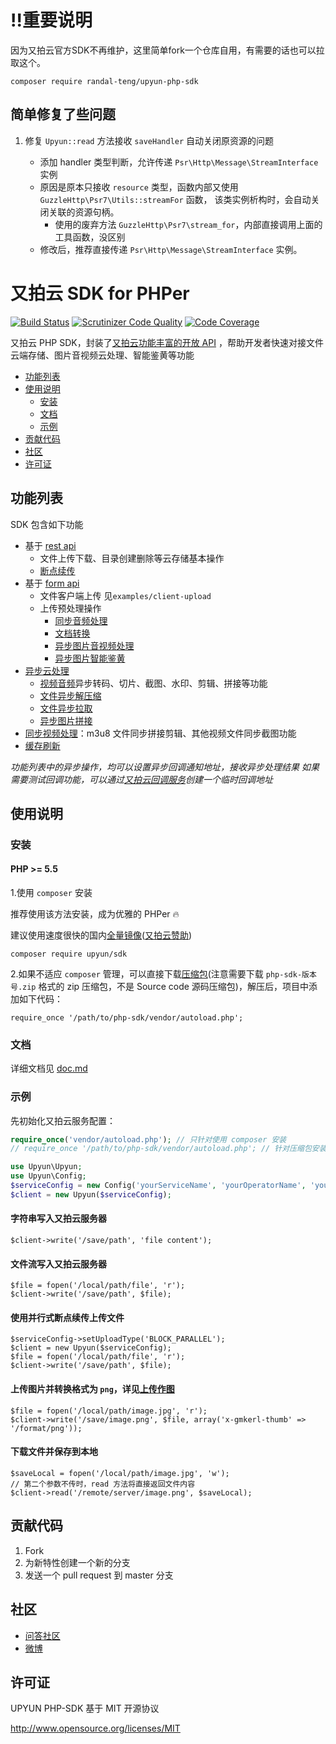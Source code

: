 # !!重要说明

因为又拍云官方SDK不再维护，这里简单fork一个仓库自用，有需要的话也可以拉取这个。

```shell
composer require randal-teng/upyun-php-sdk
```

## 简单修复了些问题

1. 修复 `Upyun::read` 方法接收 `saveHandler` 自动关闭原资源的问题

    - 添加 handler 类型判断，允许传递 `Psr\Http\Message\StreamInterface` 实例
    - 原因是原本只接收 `resource` 类型，函数内部又使用 `GuzzleHttp\Psr7\Utils::streamFor` 函数，
      该类实例析构时，会自动关闭关联的资源句柄。
      - 使用的废弃方法 `GuzzleHttp\Psr7\stream_for`，内部直接调用上面的工具函数，没区别
    - 修改后，推荐直接传递 `Psr\Http\Message\StreamInterface` 实例。

# 又拍云 SDK for PHPer
[![Build Status](https://scrutinizer-ci.com/g/upyun/php-sdk/badges/build.png?b=master)](https://scrutinizer-ci.com/g/upyun/php-sdk/build-status/master) [![Scrutinizer Code Quality](https://scrutinizer-ci.com/g/upyun/php-sdk/badges/quality-score.png?b=master)](https://scrutinizer-ci.com/g/upyun/php-sdk/?branch=master) [![Code Coverage](https://scrutinizer-ci.com/g/upyun/php-sdk/badges/coverage.png?b=master)](https://scrutinizer-ci.com/g/upyun/php-sdk/?branch=master) 

又拍云 PHP SDK，封装了[又拍云功能丰富的开放 API](http://docs.upyun.com/api/) ，帮助开发者快速对接文件云端存储、图片音视频云处理、智能鉴黄等功能

- [功能列表](#list)
- [使用说明](#use-instructions)
  - [安装](#install)
  - [文档](#doc)
  - [示例](#usage)
- [贡献代码](#contribute)
- [社区](#community)
- [许可证](#license)


<a name="list"></a>
## 功能列表

SDK 包含如下功能

- 基于 [rest api](http://docs.upyun.com/api/rest_api/)
    - 文件上传下载、目录创建删除等云存储基本操作
    - [断点续传](http://docs.upyun.com/api/rest_api/#_3)
- 基于 [form api](http://docs.upyun.com/api/form_api/)
    - 文件客户端上传 见`examples/client-upload`
    - 上传预处理操作
        - [同步音频处理](http://docs.upyun.com/cloud/sync_audio/)
        - [文档转换](http://docs.upyun.com/cloud/uconvert/)
        - [异步图片音视频处理](http://docs.upyun.com/api/form_api/#_7)
        - [异步图片智能鉴黄](http://docs.upyun.com/ai/audit/)
- [异步云处理](http://docs.upyun.com/cloud/)
    - [视频音频](http://docs.upyun.com/cloud/av/)异步转码、切片、截图、水印、剪辑、拼接等功能
    - [文件异步解压缩](http://docs.upyun.com/cloud/unzip/)
    - [文件异步拉取](http://docs.upyun.com/cloud/spider/)
    - [异步图片拼接](http://docs.upyun.com/cloud/async_image/)
- [同步视频处理](http://docs.upyun.com/cloud/sync_video/)：m3u8 文件同步拼接剪辑、其他视频文件同步截图功能
- [缓存刷新](http://docs.upyun.com/api/purge/)

*功能列表中的异步操作，均可以设置异步回调通知地址，接收异步处理结果*
*如果需要测试回调功能，可以通过[又拍云回调服务](https://hooks.upyun.com/)创建一个临时回调地址*

<a name="use-instructions"></a>
## 使用说明

<a name="install"></a>
### 安装

#### PHP >= 5.5

1.使用 `composer` 安装

推荐使用该方法安装，成为优雅的 PHPer :fire: 

建议使用速度很快的国内[全量镜像](https://pkg.phpcomposer.com/#how-to-use-packagist-mirror)([又拍云赞助](https://pkg.phpcomposer.com/#donation))

```
composer require upyun/sdk
```

2.如果不适应 `composer` 管理，可以直接下载[压缩包](https://github.com/upyun/php-sdk/releases)(注意需要下载 `php-sdk-版本号.zip` 格式的 zip 压缩包，不是 Source code 源码压缩包)，解压后，项目中添加如下代码：

```
require_once '/path/to/php-sdk/vendor/autoload.php';
```
<a name="doc"></a>
### 文档

详细文档见 [doc.md](doc.md)

<a name="usage"></a>
### 示例

先初始化又拍云服务配置：

```php
require_once('vendor/autoload.php'); // 只针对使用 composer 安装
// require_once '/path/to/php-sdk/vendor/autoload.php'; // 针对压缩包安装

use Upyun\Upyun;
use Upyun\Config;
$serviceConfig = new Config('yourServiceName', 'yourOperatorName', 'yourOperatorPwd');
$client = new Upyun($serviceConfig);
```

#### 字符串写入又拍云服务器

```
$client->write('/save/path', 'file content');
```

#### 文件流写入又拍云服务器

```
$file = fopen('/local/path/file', 'r');
$client->write('/save/path', $file);
```

#### 使用并行式断点续传上传文件

```
$serviceConfig->setUploadType('BLOCK_PARALLEL');
$client = new Upyun($serviceConfig);
$file = fopen('/local/path/file', 'r');
$client->write('/save/path', $file);
```

#### 上传图片并转换格式为 `png`，详见[上传作图](http://docs.upyun.com/cloud/image/#_2)

```
$file = fopen('/local/path/image.jpg', 'r');
$client->write('/save/image.png', $file, array('x-gmkerl-thumb' => '/format/png'));
```

#### 下载文件并保存到本地 

```
$saveLocal = fopen('/local/path/image.jpg', 'w');
// 第二个参数不传时，read 方法将直接返回文件内容
$client->read('/remote/server/image.png', $saveLocal);
```

<a name="contribute"></a>
## 贡献代码
 1. Fork
 2. 为新特性创建一个新的分支
 3. 发送一个 pull request 到 master 分支

<a name="community"></a>
## 社区

 - [问答社区](http://segmentfault.com/upyun)
 - [微博](http://weibo.com/upaiyun)

<a name="license"></a>
## 许可证

UPYUN PHP-SDK 基于 MIT 开源协议

<http://www.opensource.org/licenses/MIT>

